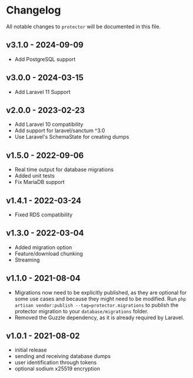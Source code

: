 # Changelog

All notable changes to `protector` will be documented in this file.

## v3.1.0 - 2024-09-09

- Add PostgreSQL support

## v3.0.0 - 2024-03-15

- Add Laravel 11 Support

## v2.0.0 - 2023-02-23

- Add Laravel 10 compatibility
- Add support for laravel/sanctum ^3.0
- Use Laravel's SchemaState for creating dumps

## v1.5.0 - 2022-09-06

- Real time output for database migrations
- Added unit tests
- Fix MariaDB support

## v1.4.1 - 2022-03-24

- Fixed RDS compatibility

## v1.3.0 - 2022-03-04

- Added migration option
- Feature/download chunking
- Streaming

## v1.1.0 - 2021-08-04

- Migrations now need to be explicitly published, as they are optional for some use cases and because they might need to be modified. Run `php artisan vendor:publish --tag=protector.migrations` to publish the protector migration to your `database/migrations` folder.
- Removed the Guzzle dependency, as it is already required by Laravel.

## v1.0.1 - 2021-08-02

- initial release
- sending and receiving database dumps
- user identification through tokens
- optional sodium x25519 encryption
